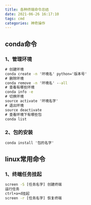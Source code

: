 ```yaml
---
title: 各种终端命令总结
date: 2021-06-26 16:17:10
tags: cmd
categories: 神奇操作
---
```


## conda命令

### 1、管理环境

```cmd
# 创建环境
conda create -n '环境名' python='版本号'
# 删除环境
conda remove -n '环境名' --all
# 查看有哪些环境
conda info -e
# 切换环境
source activate '环境名字'
# 退出环境
source deactivate
# 查看环境下有哪些包
conda list

```
 
 ### 2、包的安装

```cmd
conda install '包的名字'

```

## linux常用命令

### 1、终端任务挂起

```cmd
screen -S [任务名字] 创建终端
运行任务
ctrl+a+d挂起
screen -r [任务名字] 恢复终端
```





